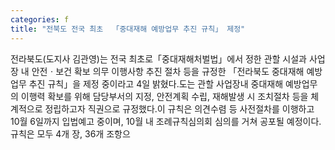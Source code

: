 ```yaml
---
categories: f
title: "전북도 전국 최초  「중대재해 예방업무 추진 규칙」 제정"
---
```

전라북도(도지사 김관영)는 전국 최초로「중대재해처벌법」에서 정한 관할 시설과 사업장 내 안전ㆍ보건 확보 의무 이행사항 추진 절차 등을 규정한 「전라북도 중대재해 예방업무 추진 규칙」을 제정 중이라고 4일 밝혔다.도는 관할 사업장내 중대재해 예방업무의 이행력 확보를 위해 담당부서의 지정, 안전계획 수립, 재해발생 시 조치절차 등을 체계적으로 정립하고자 직권으로 규정했다.이 규칙은 의견수렴 등 사전절차를 이행하고 10월 6일까지 입법예고 중이며, 10월 내 조례규칙심의회 심의를 거쳐 공포될 예정이다.규칙은 모두 4개 장, 36개 조항으